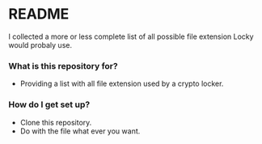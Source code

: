 # README #

I collected a more or less complete list of all possible file extension Locky would probaly use.

### What is this repository for? ###

* Providing a list with all file extension used by a crypto locker.

### How do I get set up? ###

* Clone this repository.
* Do with the file what ever you want.